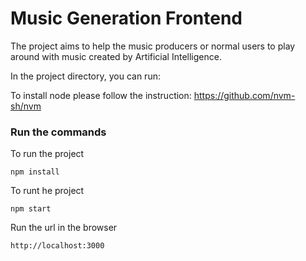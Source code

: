 # Music Generation Frontend

The project aims to help the music producers or normal users to play around with music created by Artificial Intelligence.


In the project directory, you can run:

To install node please follow the instruction: https://github.com/nvm-sh/nvm

### Run the commands 
To run the project
```
npm install
```

To runt he project
```
npm start
```

Run the url in the browser
```
http://localhost:3000
```


